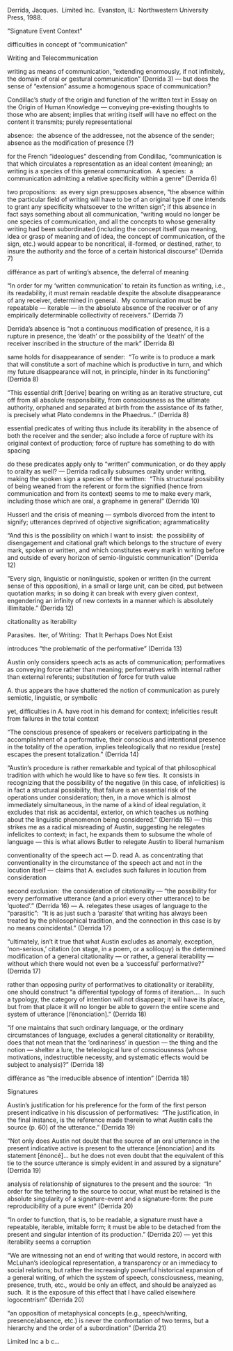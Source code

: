 Derrida, Jacques.  Limited Inc.  Evanston, IL:  Northwestern University Press, 1988.

"Signature Event Context"

difficulties in concept of “communication”

Writing and Telecommunication

writing as means of communication, “extending enormously, if not infinitely, the domain of oral or gestural communication” (Derrida 3) — but does the sense of “extension” assume a homogenous space of communication?

Condillac’s study of the origin and function of the written text in Essay on the Origin of Human Knowledge — conveying pre-existing thoughts to those who are absent; implies that writing itself will have no effect on the content it transmits; purely representational

absence:  the absence of the addressee, not the absence of the sender; absence as the modification of presence (?)

for the French “ideologues” descending from Condillac, “communication is that which circulates a representation as an ideal content (meaning); an writing is a species of this general communication.  A species:  a communication admitting a relative specificity within a genre” (Derrida 6)

two propositions:  as every sign presupposes absence, “the absence within the particular field of writing will have to be of an original type if one intends to grant any specificity whatsoever to the written sign”; if this absence in fact says something about all communication, “writing would no longer be one species of communication, and all the concepts to whose generality writing had been subordinated (including the concept itself qua meaning, idea or grasp of meaning and of idea, the concept of communication, of the sign, etc.) would appear to be noncritical, ill-formed, or destined, rather, to insure the authority and the force of a certain historical discourse” (Derrida 7)

différance as part of writing’s absence, the deferral of meaning

“In order for my ‘written communication’ to retain its function as writing, i.e., its readability, it must remain readable despite the absolute disappearance of any receiver, determined in general.  My communication must be repeatable — iterable — in the absolute absence of the receiver or of any empirically determinable collectivity of receivers.” (Derrida 7)

Derrida’s absence is “not a continuous modification of presence, it is a rupture in presence, the ‘death’ or the possibility of the ‘death’ of the receiver inscribed in the structure of the mark” (Derrida 8)

same holds for disappearance of sender:  “To write is to produce a mark that will constitute a sort of machine which is productive in turn, and which my future disappearance will not, in principle, hinder in its functioning” (Derrida 8)

“This essential drift [derive] bearing on writing as an iterative structure, cut off from all absolute responsibility, from consciousness as the ultimate authority, orphaned and separated at birth from the assistance of its father, is precisely what Plato condemns in the Phaedrus..” (Derrida 8)

essential predicates of writing thus include its iterability in the absence of both the receiver and the sender; also include a force of rupture with its original context of production; force of rupture has something to do with spacing

do these predicates apply only to “written” communication, or do they apply to orality as well? — Derrida radically subsumes orality under writing, making the spoken sign a species of the written:  “This structural possibility of being weaned from the referent or form the signified (hence from communication and from its context) seems to me to make every mark, including those which are oral, a grapheme in general” (Derrida 10)

Husserl and the crisis of meaning — symbols divorced from the intent to signify; utterances deprived of objective signification; agrammaticality

“And this is the possibility on which I want to insist:  the possibility of disengagement and citational graft which belongs to the structure of every mark, spoken or written, and which constitutes every mark in writing before and outside of every horizon of semio-linguistic communication” (Derrida 12)

“Every sign, linguistic or nonlinguistic, spoken or written (in the current sense of this opposition), in a small or large unit, can be cited, put between quotation marks; in so doing it can break with every given context, engendering an infinity of new contexts in a manner which is absolutely illimitable.” (Derrida 12)

citationality as iterability

Parasites.  Iter, of Writing:  That It Perhaps Does Not Exist

introduces “the problematic of the performative” (Derrida 13)

Austin only considers speech acts as acts of communication; performatives as conveying force rather than meaning; performatives with internal rather than external referents; substitution of force for truth value

A. thus appears the have shattered the notion of communication as purely semiotic, linguistic, or symbolic

yet, difficulties in A. have root in his demand for context; infelicities result from failures in the total context

“The conscious presence of speakers or receivers participating in the accomplishment of a performative, their conscious and intentional presence in the totality of the operation, implies teleologically that no residue [reste] escapes the present totalization.” (Derrida 14)

“Austin’s procedure is rather remarkable and typical of that philosophical tradition with which he would like to have so few ties.  It consists in recognizing that the possibility of the negative (in this case, of infelicities) is in fact a structural possibility, that failure is an essential risk of the operations under consideration; then, in a move which is almost immediately simultaneous, in the name of a kind of ideal regulation, it excludes that risk as accidental, exterior, on which teaches us nothing about the linguistic phenomenon being considered.” (Derrida 15) — this strikes me as a radical misreading of Austin, suggesting he relegates infelicites to context; in fact, he expands them to subsume the whole of language — this is what allows Butler to relegate Austin to liberal humanism

conventionality of the speech act — D. read A. as concentrating that conventionality in the circumstance of the speech act and not in the locution itself — claims that A. excludes such failures in locution from consideration

second exclusion:  the consideration of citationality — “the possibility for every performative utterance (and a priori every other utterance) to be ‘quoted’.” (Derrida 16) — A. relegates these usages of language to the “parasitic”:  “It is as just such a ‘parasite’ that writing has always been treated by the philosophical tradition, and the connection in this case is by no means coincidental.” (Derrida 17)

“ultimately, isn’t it true that what Austin excludes as anomaly, exception, ‘non-serious,’ citation (on stage, in a poem, or a soliloquy) is the determined modification of a general citationality — or rather, a general iterability — without which there would not even be a ‘successful’ performative?” (Derrida 17)

rather than opposing purity of performatives to citationality or iterability, one should construct “a differential typology of forms of iteration….  In such a typology, the category of intention will not disappear; it will have its place, but from that place it will no longer be able to govern the entire scene and system of utterance [l’énonciation].” (Derrida 18)

“if one maintains that such ordinary language, or the ordinary circumstances of language, excludes a general citationality or iterability, does that not mean that the ‘ordinariness’ in question — the thing and the notion — shelter a lure, the teleological lure of consciousness (whose motivations, indestructible necessity, and systematic effects would be subject to analysis)?” (Derrida 18)

différance as “the irreducible absence of intention” (Derrida 18)

Signatures

Austin’s justification for his preference for the form of the first person present indicative in his discussion of performatives:  “The justification, in the final instance, is the reference made therein to what Austin calls the source (p. 60) of the utterance.” (Derrida 19)

“Not only does Austin not doubt that the source of an oral utterance in the present indicative active is present to the utterance [énonciation] and its statement [énoncé]… but he does not even doubt that the equivalent of this tie to the source utterance is simply evident in and assured by a signature” (Derrida 19)

analysis of relationship of signatures to the present and the source:  “In order for the tethering to the source to occur, what must be retained is the absolute singularity of a signature-event and a signature-form: the pure reproducibility of a pure event” (Derrida 20)

“In order to function, that is, to be readable, a signature must have a repeatable, iterable, imitable form; it must be able to be detached from the present and singular intention of its production.” (Derrida 20) — yet this iterability seems a corruption

“We are witnessing not an end of writing that would restore, in accord with McLuhan’s ideological representation, a transparency or an immediacy to social relations; but rather the increasingly powerful historical expansion of a general writing, of which the system of speech, consciousness, meaning, presence, truth, etc., would be only an effect, and should be analyzed as such.  It is the exposure of this effect that I have called elsewhere logocentrism” (Derrida 20)

“an opposition of metaphysical concepts (e.g., speech/writing, presence/absence, etc.) is never the confrontation of two terms, but a hierarchy and the order of a subordination” (Derrida 21)

Limited Inc a b c…
